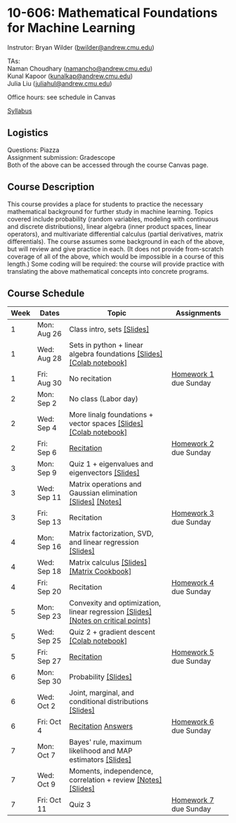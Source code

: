 # 10-606: Mathematical Foundations for Machine Learning

Instrutor: Bryan Wilder (bwilder@andrew.cmu.edu)

TAs:\
Naman Choudhary (namancho@andrew.cmu.edu)\
Kunal Kapoor (kunalkap@andrew.cmu.edu)\
Julia Liu (juliahul@andrew.cmu.edu)

Office hours: see schedule in Canvas

[Syllabus](files/syllabus_10606_f2024.pdf)

## Logistics

Questions: Piazza\
Assignment submission: Gradescope\
Both of the above can be accessed through the course Canvas page.

## Course Description
This course provides a place for students to practice the necessary mathematical background for further study in machine learning. Topics covered include probability (random variables, modeling with continuous and discrete distributions), linear algebra (inner product spaces, linear operators), and multivariate differential calculus (partial derivatives, matrix differentials). The course assumes some background in each of the above, but will review and give practice in each. (It does not provide from-scratch coverage of all of the above, which would be impossible in a course of this length.) Some coding will be required: the course will provide practice with translating the above mathematical concepts into concrete programs.

## Course Schedule
| Week | Dates       | Topic                                                                                           | Assignments           |
| ---- | ----------- | ----------------------------------------------------------------------------------------------- | --------------------- |
| 1    | Mon: Aug 26 | Class intro, sets [[Slides]](files/lecture_1.pptx)                                                                               |                       |
| 1    | Wed: Aug 28 | Sets in python + linear algebra foundations [[Slides]](files/lecture_2.pptx) [[Colab notebook]](https://colab.research.google.com/drive/1h7FW-hC8QS3maw_zXN-3DuGEOHlalYr9?usp=sharing)                                                                      |                       |
| 1    | Fri: Aug 30 | No recitation                                                                                   | [Homework 1](files/F24_10606_HW1_Template.pdf) due Sunday |
| 2    | Mon: Sep 2  | No class (Labor day)                                                                            |                       |
| 2    | Wed: Sep 4  | More linalg foundations + vector spaces [[Slides]](files/lecture_3.pptx) [[Colab notebook]](https://colab.research.google.com/drive/1Oj8XMUWF5ApnHPU9kObXxmyMsakz6Gmd?usp=sharing)                                                         |                       |
| 2    | Fri: Sep 6  | [Recitation](files/Recitation_Questions_6th_Sept.pdf)                                          | [Homework 2](files/F24_10606_HW2_Template.pdf) due Sunday |
| 3    | Mon: Sep 9  | Quiz 1 + eigenvalues and eigenvectors [[Slides]](files/lecture_3.pptx)                                                                  |                       |
| 3    | Wed: Sep 11 | Matrix operations and Gaussian elimination [[Slides]](files/lecture_4_5.pptx) [[Notes]](files/notes_matrices.pdf)                                                        |                       |
| 3    | Fri: Sep 13 | Recitation                                                                                      | [Homework 3](files/F24_10606_HW3_Template.pdf) due Sunday |
| 4    | Mon: Sep 16 | Matrix factorization, SVD, and linear regression [[Slides]](files/lecture_6.pptx)                                               |                       |
| 4    | Wed: Sep 18 | Matrix calculus [[Slides]](files/lecture_7.pptx)   [[Matrix Cookbook]](https://www.math.uwaterloo.ca/~hwolkowi/matrixcookbook.pdf) |                       |
| 4    | Fri: Sep 20 | Recitation                                                                                      | [Homework 4](files/F24_10606_HW4_Template.pdf) due Sunday |
| 5    | Mon: Sep 23 | Convexity and optimization, linear regression [[Slides]](files/lecture_8.pptx) [[Notes on critical points]](files/lecture_8_notes.pdf)                                                             |                       |
| 5    | Wed: Sep 25 | Quiz 2 + gradient descent [[Colab notebook]](https://colab.research.google.com/drive/1Rn5TbWOO-Oc9PLwE_MigG6M_dQPTWQUu?usp=sharing)                                                            |                       |
| 5    | Fri: Sep 27 | [Recitation](files/TA_10606_Material_27th.pdf)                                                                                      | [Homework 5](files/F24_10606_HW5_Template.pdf) due Sunday |
| 6    | Mon: Sep 30 | Probability [[Slides]](files/Lecture10.pptx)                                                                                     |                       |
| 6    | Wed: Oct 2  | Joint, marginal, and conditional distributions [[Slides]](files/Lecture11.pptx)                                                  |                       |
| 6    | Fri: Oct 4  | [Recitation](files/Recitation_10thOct.pdf)  [Answers](files/Recitation_Oct_Answers.pdf)                                                                                     | [Homework 6](files/F24_10606_HW6_Template(2).pdf) due Sunday |
| 7    | Mon: Oct 7  | Bayes' rule, maximum likelihood and MAP estimators [[Slides]](files/lecture_12.pptx)                                               |                       |
| 7    | Wed: Oct 9  | Moments, independence, correlation + review [[Notes]](files/notes_moments.pdf) [[Slides]](files/lecture_13.pptx)                                                     |                       |
| 7    | Fri: Oct 11 | Quiz 3                                                                                          | [Homework 7](files/F24_10606_HW7_Template.pdf) due Sunday |
